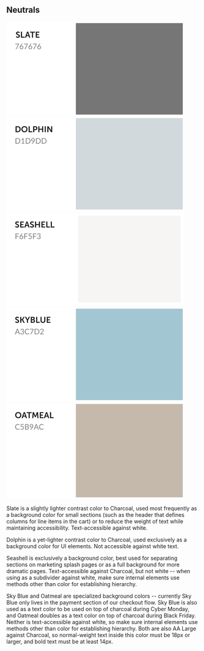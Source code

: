 ## Neutrals

![Slate](slate.svg) ![Dolphin](dolphin.svg) ![Seashell](seashell.svg) ![Sky Blue](skyblue.svg) ![Oatmeal](oatmeal.svg)

Slate is a slightly lighter contrast color to Charcoal, used most frequently as a background color for small sections (such as the header that defines columns for line items in the cart) or to reduce the weight of text while maintaining accessibility. Text-accessible against white.

Dolphin is a yet-lighter contrast color to Charcoal, used exclusively as a background color for UI elements. Not accessible against white text.

Seashell is exclusively a background color, best used for separating sections on marketing splash pages or as a full background for more dramatic pages. Text-accessible against Charcoal, but not white -- when using as a subdivider against white, make sure internal elements use methods other than color for establishing hierarchy.

Sky Blue and Oatmeal are specialized background colors -- currently Sky Blue only lives in the payment section of our checkout flow. Sky Blue is also used as a text color to be used on top of charcoal during Cyber Monday, and Oatmeal doubles as a text color on top of charcoal during Black Friday. Neither is text-accessible against white, so make sure internal elements use methods other than color for establishing hierarchy. Both are also AA Large against Charcoal, so normal-weight text inside this color must be 18px or larger, and bold text must be at least 14px.

